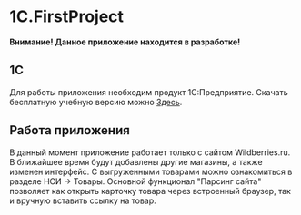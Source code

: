 # 1C.FirstProject

**Внимание! Данное приложение находится в разработке!**

## 1С

Для работы приложения необходим продукт 1С:Предприятие. Скачать бесплатную учебную версию можно [Здесь](https://v8.1c.ru/podderzhka-i-obuchenie/uchebnye-versii/distributiv-1s-predpriyatie-8-3-versiya-dlya-obucheniya-programmirovaniyu/).

## Работа приложения

В данный момент приложение работает только с сайтом Wildberries.ru. В ближайшее время будут добавлены другие магазины, а также изменен интерфейс.
С выгруженными товарами можно ознакомиться в разделе НСИ -> Товары.
Основной функционал "Парсинг сайта" позволяет как открыть карточку товара через встроенный браузер, так и вручную вставить ссылку на товар.
